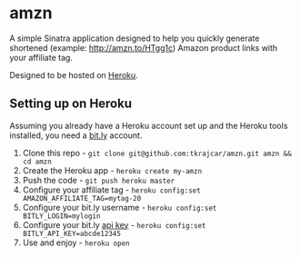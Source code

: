 # amzn
A simple Sinatra application designed to help you quickly generate shortened (example: http://amzn.to/HTgg1c) Amazon product links with your affiliate tag.

Designed to be hosted on [Heroku](http://www.heroku.com/).

## Setting up on Heroku
Assuming you already have a Heroku account set up and the Heroku tools installed, you need a [bit.ly](bit.ly) account.

1. Clone this repo - `git clone git@github.com:tkrajcar/amzn.git amzn && cd amzn`
2. Create the Heroku app - `heroku create my-amzn`
3. Push the code - `git push heroku master`
4. Configure your affiliate tag - `heroku config:set AMAZON_AFFILIATE_TAG=mytag-20`
5. Configure your bit.ly username - `heroku config:set BITLY_LOGIN=mylogin`
6. Configure your bit.ly [api key](https://bitly.com/a/your_api_key) - `heroku config:set BITLY_API_KEY=abcde12345`
7. Use and enjoy - `heroku open`
